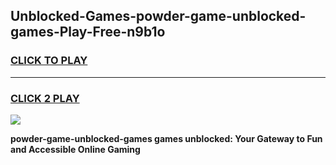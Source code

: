 
## Unblocked-Games-powder-game-unblocked-games-Play-Free-n9b1o
<h3>
<a href="https://premium76.site?title=powder-game-unblocked-games&ref=09A">CLICK TO PLAY</a></h3>
<hr>

<h3>
<a href="https://premium76.site?title=powder-game-unblocked-games&ref=09A">CLICK 2 PLAY</a>
  
</h3>

<a href="https://premium76.site?title=powder-game-unblocked-games&ref=09A"><img src="https://clearcache.store/games.png"></a>


**powder-game-unblocked-games games unblocked: Your Gateway to Fun and Accessible Online Gaming**
